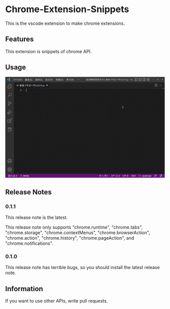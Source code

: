 # Chrome-Extension-Snippets

This is the vscode extension to make chrome extensions.

## Features

This extension is snippets of chrome API.

## Usage

![Examples](https://raw.githubusercontent.com/leng-z4/Chrome-Extension-Snippets/main/usage.gif)

## Release Notes

### 0.1.1

This release note is the latest. 

This release note only supports "chrome.runtime", "chrome.tabs", "chrome.storage", "chrome.contextMenus", "chrome.browserAction", "chrome.action", "chrome.history", "chrome.pageAction", and "chrome.notifications".

### 0.1.0

This release note has terrible bugs, so you should install the latest release note.

## Information

If you want to use other APIs, write pull requests. 